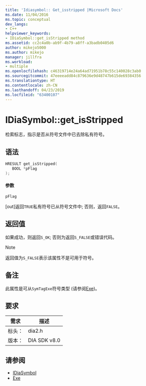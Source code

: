 ```yaml
---
title: 'Idiasymbol:: Get_isstripped |Microsoft Docs'
ms.date: 11/04/2016
ms.topic: conceptual
dev_langs:
- C++
helpviewer_keywords:
- IDiaSymbol::get_isStripped method
ms.assetid: cc2c4a0b-ab9f-4b79-a8ff-a3badb0405d6
author: mikejo5000
ms.author: mikejo
manager: jillfra
ms.workload:
- multiple
ms.openlocfilehash: c46319714e24a64ad71951b78c55c140028c3ab0
ms.sourcegitcommit: 47eeeeadd84c879636e9d48747b615de69384356
ms.translationtype: HT
ms.contentlocale: zh-CN
ms.lasthandoff: 04/23/2019
ms.locfileid: "63400107"
---
```

# <a name="idiasymbolgetisstripped"></a>IDiaSymbol::get_isStripped
检索标志，指示是否从符号文件中已去除私有符号。

## <a name="syntax"></a>语法

```C++
HRESULT get_isStripped(
   BOOL *pFlag
);
```

#### <a name="parameters"></a>参数
 `pFlag`

[out]返回`TRUE`私有符号已从符号文件中; 否则，返回`FALSE`。

## <a name="return-value"></a>返回值
 如果成功，则返回`S_OK`; 否则为返回`S_FALSE`或错误代码。

> [!NOTE]
> 返回值为`S_FALSE`表示该属性不是可用于符号。

## <a name="remarks"></a>备注
 此属性是可从`SymTagExe`符号类型 (请参阅[Exe](../../debugger/debug-interface-access/exe.md))。

## <a name="requirements"></a>要求

|需求|描述|
|-----------------|-----------------|
|标头：|dia2.h|
|版本：|DIA SDK v8.0|

## <a name="see-also"></a>请参阅
- [IDiaSymbol](../../debugger/debug-interface-access/idiasymbol.md)
- [Exe](../../debugger/debug-interface-access/exe.md)